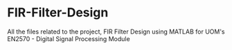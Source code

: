 # FIR-Filter-Design
All the files related to the project, FIR Filter Design using MATLAB for UOM's EN2570 - Digital Signal Processing Module
